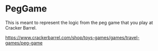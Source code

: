 # PegGame

This is meant to represent the logic from the peg game that you play at Cracker Barrel.

https://www.crackerbarrel.com/shop/toys-games/games/travel-games/peg-game
